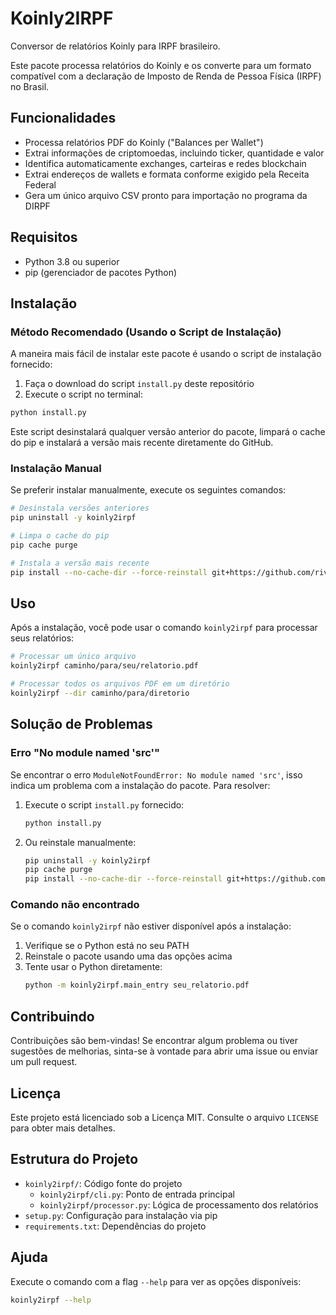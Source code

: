 # Koinly2IRPF

Conversor de relatórios Koinly para IRPF brasileiro.

Este pacote processa relatórios do Koinly e os converte para um formato compatível com a declaração de Imposto de Renda de Pessoa Física (IRPF) no Brasil.

## Funcionalidades

- Processa relatórios PDF do Koinly ("Balances per Wallet")
- Extrai informações de criptomoedas, incluindo ticker, quantidade e valor
- Identifica automaticamente exchanges, carteiras e redes blockchain
- Extrai endereços de wallets e formata conforme exigido pela Receita Federal
- Gera um único arquivo CSV pronto para importação no programa da DIRPF

## Requisitos

- Python 3.8 ou superior
- pip (gerenciador de pacotes Python)

## Instalação

### Método Recomendado (Usando o Script de Instalação)

A maneira mais fácil de instalar este pacote é usando o script de instalação fornecido:

1. Faça o download do script `install.py` deste repositório
2. Execute o script no terminal:

```bash
python install.py
```

Este script desinstalará qualquer versão anterior do pacote, limpará o cache do pip e instalará a versão mais recente diretamente do GitHub.

### Instalação Manual

Se preferir instalar manualmente, execute os seguintes comandos:

```bash
# Desinstala versões anteriores
pip uninstall -y koinly2irpf

# Limpa o cache do pip
pip cache purge

# Instala a versão mais recente
pip install --no-cache-dir --force-reinstall git+https://github.com/rivsoncs/koinly2irpf.git
```

## Uso

Após a instalação, você pode usar o comando `koinly2irpf` para processar seus relatórios:

```bash
# Processar um único arquivo
koinly2irpf caminho/para/seu/relatorio.pdf

# Processar todos os arquivos PDF em um diretório
koinly2irpf --dir caminho/para/diretorio
```

## Solução de Problemas

### Erro "No module named 'src'"

Se encontrar o erro `ModuleNotFoundError: No module named 'src'`, isso indica um problema com a instalação do pacote. Para resolver:

1. Execute o script `install.py` fornecido:
   ```bash
   python install.py
   ```

2. Ou reinstale manualmente:
   ```bash
   pip uninstall -y koinly2irpf
   pip cache purge
   pip install --no-cache-dir --force-reinstall git+https://github.com/rivsoncs/koinly2irpf.git
   ```

### Comando não encontrado

Se o comando `koinly2irpf` não estiver disponível após a instalação:

1. Verifique se o Python está no seu PATH
2. Reinstale o pacote usando uma das opções acima
3. Tente usar o Python diretamente:
   ```bash
   python -m koinly2irpf.main_entry seu_relatorio.pdf
   ```

## Contribuindo

Contribuições são bem-vindas! Se encontrar algum problema ou tiver sugestões de melhorias, sinta-se à vontade para abrir uma issue ou enviar um pull request.

## Licença

Este projeto está licenciado sob a Licença MIT. Consulte o arquivo `LICENSE` para obter mais detalhes.

## Estrutura do Projeto

- `koinly2irpf/`: Código fonte do projeto
  - `koinly2irpf/cli.py`: Ponto de entrada principal
  - `koinly2irpf/processor.py`: Lógica de processamento dos relatórios
- `setup.py`: Configuração para instalação via pip
- `requirements.txt`: Dependências do projeto

## Ajuda

Execute o comando com a flag `--help` para ver as opções disponíveis:

```bash
koinly2irpf --help
``` 